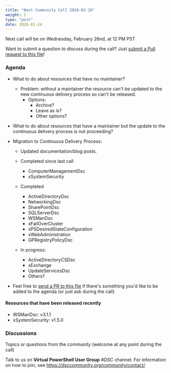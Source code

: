 ```yaml
---
title: "Next Community Call 2020-02-26"
weight: 1
type: "post"
date: 2020-01-24
---
```

Next call will be on Wednesday, February 26nd, at 12 PM PST

Want to submit a question to discuss during the call? Just [submit a Pull request to this file](https://github.com/dsccommunity/dsccommunity.org/edit/master/content/community_calls/next_call.en.md)!

### Agenda

- What to do about resources that have no maintainer?
  - Problem: without a maintainer the resource can't be updated to
    the new continuous delivery process so can't be released.
    - Options:
      - Archive?
      - Leave as is?
      - Other options?

- What to do about resources that have a maintainer but the update
  to the continuous delivery process is not proceeding?

- Migration to Continuous Delivery Process:
  - Updated documentation/blog posts.
  - Completed since last call
    - ComputerManagementDsc
    - xSystemSecurity

  - Completed
    - ActiveDirectoryDsc
    - NetworkingDsc
    - SharePointDsc
    - SQLServerDsc
    - WSManDsc
    - xFailOverCluster
    - xPSDesiredStateConfiguration
    - xWebAdministration
    - GPRegistryPolicyDsc

  - In progress:
    - ActiveDirectoryCSDsc
    - xExchange
    - UpdateServicesDsc
    - Others?

- Feel free to [send a PR to this file](https://github.com/dsccommunity/dsccommunity.org/blob/master/content/community_calls/next_call.en.md)
  if there's something you'd like to be added to the agenda (or just ask
  during the call)

#### Resources that have been released recently

- WSManDsc: v3.1.1
- xSystemSecurity: v1.5.0

### Discussions

Topics or questions from the community (welcome at any point during the call)

Talk to us on **Virtual PowerShell User Group** _#DSC_ channel.
For information on how to join, see https://dsccommunity.org/community/contact/
